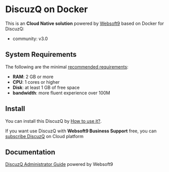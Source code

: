 # DiscuzQ on Docker  

This is an **Cloud Native solution** powered by [Websoft9](https://www.websoft9.com) based on Docker for DiscuzQ:

 - community:  v3.0


## System Requirements

The following are the minimal [recommended requirements](https://discuz.com/docs):

* **RAM**: 2 GB or more
* **CPU**: 1 cores or higher
* **Disk**: at least 1 GB of free space
* **bandwidth**: more fluent experience over 100M  

## Install

You can install this DiscuzQ by [How to use it?](https://github.com/Websoft9/docker-library#how-to-use-it).   

If you want use DiscuzQ with **Websoft9 Business Support** free, you can [subscribe DiscuzQ](https://www.websoft9.com/apps) on Cloud platform

## Documentation

[DiscuzQ Administrator Guide](https://support.websoft9.com/docs/discuzq) powered by Websoft9
